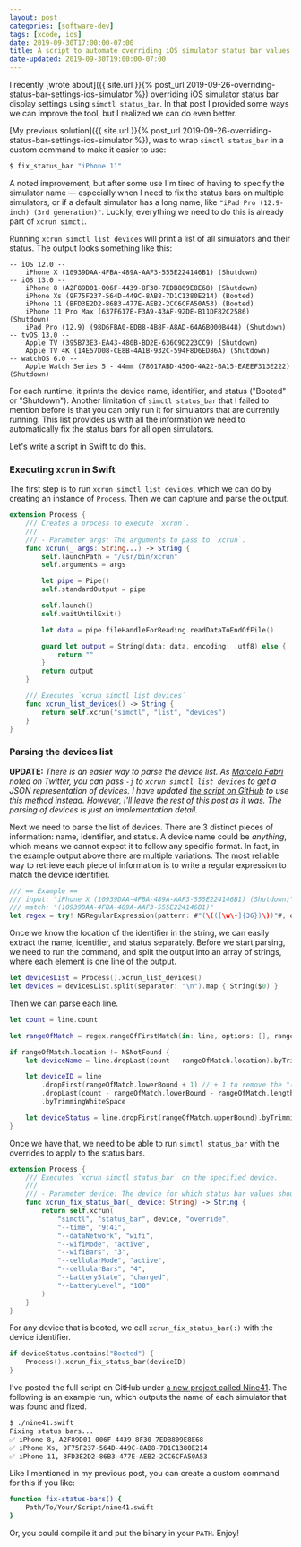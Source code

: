 ```yaml
---
layout: post
categories: [software-dev]
tags: [xcode, ios]
date: 2019-09-30T17:00:00-07:00
title: A script to automate overriding iOS simulator status bar values
date-updated: 2019-09-30T19:00:00-07:00
---
```


I recently [wrote about]({{ site.url }}{% post_url 2019-09-26-overriding-status-bar-settings-ios-simulator %}) overriding iOS simulator status bar display settings using `simctl status_bar`. In that post I provided some ways we can improve the tool, but I realized we can do even better.

<!--excerpt-->

[My previous solution]({{ site.url }}{% post_url 2019-09-26-overriding-status-bar-settings-ios-simulator %}), was to wrap `simctl status_bar` in a custom command to make it easier to use:

```bash
$ fix_status_bar "iPhone 11"
```

A noted improvement, but after some use I'm tired of having to specify the simulator name &mdash; especially when I need to fix the status bars on multiple simulators, or if a default simulator has a long name, like `"iPad Pro (12.9-inch) (3rd generation)"`. Luckily, everything we need to do this is already part of `xcrun simctl`.

Running `xcrun simctl list devices` will print a list of all simulators and their status. The output looks something like this:

```
-- iOS 12.0 --
    iPhone X (10939DAA-4FBA-489A-AAF3-555E224146B1) (Shutdown)
-- iOS 13.0 --
    iPhone 8 (A2F89D01-006F-4439-8F30-7EDB809E8E68) (Shutdown)
    iPhone Xs (9F75F237-564D-449C-8AB8-7D1C1380E214) (Booted)
    iPhone 11 (BFD3E2D2-86B3-477E-AEB2-2CC6CFA50A53) (Booted)
    iPhone 11 Pro Max (637F617E-F3A9-43AF-92DE-B11DF82C2586) (Shutdown)
    iPad Pro (12.9) (98D6FBA0-EDB8-4B8F-A8AD-64A6B000B448) (Shutdown)
-- tvOS 13.0 --
    Apple TV (395B73E3-EA43-480B-BD2E-636C9D223CC9) (Shutdown)
    Apple TV 4K (14E57D08-CE8B-4A1B-932C-594F8D6ED86A) (Shutdown)
-- watchOS 6.0 --
    Apple Watch Series 5 - 44mm (78017ABD-4500-4A22-BA15-EAEEF313E222) (Shutdown)
```

For each runtime, it prints the device name, identifier, and status ("Booted" or "Shutdown"). Another limitation of `simctl status_bar` that I failed to mention before is that you can only run it for simulators that are currently running. This list provides us with all the information we need to automatically fix the status bars for all open simulators.

Let's write a script in Swift to do this.

### Executing `xcrun` in Swift

The first step is to run `xcrun simctl list devices`, which we can do by creating an instance of `Process`. Then we can capture and parse the output.

```swift
extension Process {
    /// Creates a process to execute `xcrun`.
    ///
    /// - Parameter args: The arguments to pass to `xcrun`.
    func xcrun(_ args: String...) -> String {
        self.launchPath = "/usr/bin/xcrun"
        self.arguments = args

        let pipe = Pipe()
        self.standardOutput = pipe

        self.launch()
        self.waitUntilExit()

        let data = pipe.fileHandleForReading.readDataToEndOfFile()

        guard let output = String(data: data, encoding: .utf8) else {
            return ""
        }
        return output
    }

    /// Executes `xcrun simctl list devices`
    func xcrun_list_devices() -> String {
        return self.xcrun("simctl", "list", "devices")
    }
}
```

### Parsing the devices list

**UPDATE:** *There is an easier way to parse the device list. As [Marcelo Fabri](https://twitter.com/marcelofabri_/status/1178840949134200832) noted on Twitter, you can pass `-j` to `xcrun simctl list devices` to get a JSON representation of devices. I have updated [the script on GitHub](https://github.com/jessesquires/Nine41) to use this method instead. However, I'll leave the rest of this post as it was. The parsing of devices is just an implementation detail.*

Next we need to parse the list of devices. There are 3 distinct pieces of information: name, identifier, and status. A device name could be *anything*, which means we cannot expect it to follow any specific format. In fact, in the example output above there are multiple variations. The most reliable way to retrieve each piece of information is to write a regular expression to match the device identifier.

```swift
/// == Example ==
/// input: "iPhone X (10939DAA-4FBA-489A-AAF3-555E224146B1) (Shutdown)"
/// match: "(10939DAA-4FBA-489A-AAF3-555E224146B1)"
let regex = try! NSRegularExpression(pattern: #"(\(([\w\-]{36})\))"#, options: [])
```

Once we know the location of the identifier in the string, we can easily extract the name, identifier, and status separately. Before we start parsing, we need to run the command, and split the output into an array of strings, where each element is one line of the output.

```swift
let devicesList = Process().xcrun_list_devices()
let devices = devicesList.split(separator: "\n").map { String($0) }
```

Then we can parse each line.

```swift
let count = line.count

let rangeOfMatch = regex.rangeOfFirstMatch(in: line, options: [], range: line.nsRange)

if rangeOfMatch.location != NSNotFound {
    let deviceName = line.dropLast(count - rangeOfMatch.location).byTrimmingWhiteSpace

    let deviceID = line
        .dropFirst(rangeOfMatch.lowerBound + 1) // + 1 to remove the "("
        .dropLast(count - rangeOfMatch.lowerBound - rangeOfMatch.length + 1) // +1 to remove the ")"
        .byTrimmingWhiteSpace

    let deviceStatus = line.dropFirst(rangeOfMatch.upperBound).byTrimmingWhiteSpace
}
```

Once we have that, we need to be able to run `simctl status_bar` with the overrides to apply to the status bars.

```swift
extension Process {
    /// Executes `xcrun simctl status_bar` on the specified device.
    ///
    /// - Parameter device: The device for which status bar values should be overridden.
    func xcrun_fix_status_bar(_ device: String) -> String {
        return self.xcrun(
            "simctl", "status_bar", device, "override",
            "--time", "9:41",
            "--dataNetwork", "wifi",
            "--wifiMode", "active",
            "--wifiBars", "3",
            "--cellularMode", "active",
            "--cellularBars", "4",
            "--batteryState", "charged",
            "--batteryLevel", "100"
        )
    }
}
```

For any device that is booted, we call `xcrun_fix_status_bar(:)` with the device identifier.

```swift
if deviceStatus.contains("Booted") {
    Process().xcrun_fix_status_bar(deviceID)
}
```

I've posted the full script on GitHub under [a new project called Nine41](https://github.com/jessesquires/Nine41). The following is an example run, which outputs the name of each simulator that was found and fixed.

```bash
$ ./nine41.swift
Fixing status bars...
✅ iPhone 8, A2F89D01-006F-4439-8F30-7EDB809E8E68
✅ iPhone Xs, 9F75F237-564D-449C-8AB8-7D1C1380E214
✅ iPhone 11, BFD3E2D2-86B3-477E-AEB2-2CC6CFA50A53
```

Like I mentioned in my previous post, you can create a custom command for this if you like:

```bash
function fix-status-bars() {
    Path/To/Your/Script/nine41.swift
}
```

Or, you could compile it and put the binary in your `PATH`. Enjoy!

